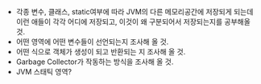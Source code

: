 - 각종 변수, 클래스, static여부에 따라 JVM의 다른 메모리공간에 저장되게 되는데 이런 애들이 각각 어디에 저장되고, 이것이 왜 구분되어서 저장되는지를 공부해올 것.
- 어떤 영역에 어떤 변수들이 선언되는지 조사해 올 것.
- 어떤 식으로 객체가 생성이 되고 반환되는 지 조사해 올 것.
- Garbage Collector가 작동하는 방식을 조사해 올 것.
- JVM 스태틱 영역?
